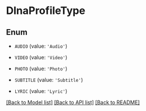 # DlnaProfileType


## Enum

* `AUDIO` (value: `'Audio'`)

* `VIDEO` (value: `'Video'`)

* `PHOTO` (value: `'Photo'`)

* `SUBTITLE` (value: `'Subtitle'`)

* `LYRIC` (value: `'Lyric'`)

[[Back to Model list]](../README.md#documentation-for-models) [[Back to API list]](../README.md#documentation-for-api-endpoints) [[Back to README]](../README.md)


